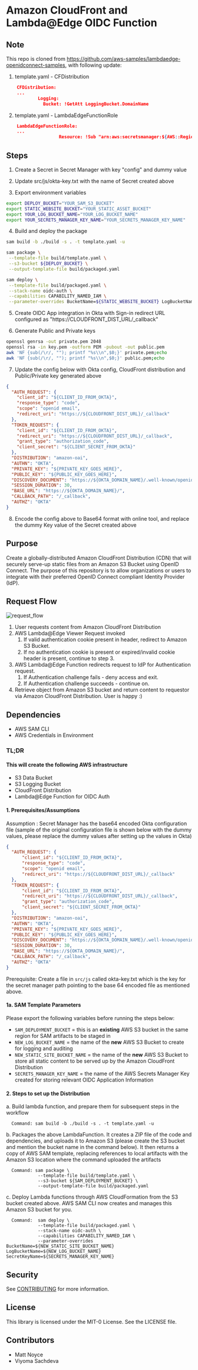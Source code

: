 # Amazon CloudFront and Lambda@Edge OIDC Function

## Note

This repo is cloned from https://github.com/aws-samples/lambdaedge-openidconnect-samples, with following update:
1. template.yaml - CFDistribution
```json
    CFDistribution:
    ...
            Logging:
              Bucket: !GetAtt LoggingBucket.DomainName
```

2. template.yaml - LambdaEdgeFunctionRole
```json
    LambdaEdgeFunctionRole:
    ...
                    Resource: !Sub "arn:aws:secretsmanager:${AWS::Region}:${AWS::AccountId}:secret:${SecretKeyName}*"
```

## Steps

1. Create a Secret in Secret Manager with key "config" and dummy value

2. Update src/js/okta-key.txt with the name of Secret created above

3. Export environment variables
```bash
export DEPLOY_BUCKET="YOUR_SAM_S3_BUCKET"
export STATIC_WEBSITE_BUCKET="YOUR_STATIC_ASSET_BUCKET"
export YOUR_LOG_BUCKET_NAME="YOUR_LOG_BUCKET_NAME"
export YOUR_SECRETS_MANAGER_KEY_NAME="YOUR_SECRETS_MANAGER_KEY_NAME"
```

4. Build and deploy the package

```bash
sam build -b ./build -s . -t template.yaml -u

sam package \
 --template-file build/template.yaml \
 --s3-bucket ${DEPLOY_BUCKET} \
 --output-template-file build/packaged.yaml

sam deploy \
 --template-file build/packaged.yaml \
 --stack-name oidc-auth \
 --capabilities CAPABILITY_NAMED_IAM \
 --parameter-overrides BucketName=${STATIC_WEBSITE_BUCKET} LogBucketName=${YOUR_LOG_BUCKET_NAME} SecretKeyName    {YOUR_SECRETS_MANAGER_KEY_NAME}
```

5. Create OIDC App integration in Okta with Sign-in redirect URL configured as "https://CLOUDFRONT_DIST_URL/_callback"


6. Generate Public and Private keys
```bash
openssl genrsa -out private.pem 2048
openssl rsa -in key.pem -outform PEM -pubout -out public.pem
awk 'NF {sub(/\r/, ""); printf "%s\\n",$0;}' private.pem;echo
awk 'NF {sub(/\r/, ""); printf "%s\\n",$0;}' public.pem;echo
```

7. Update the config below with Okta config, CloudFront distribution and Public/Private key generated above

```json
{
  "AUTH_REQUEST": {
  	"client_id": "${CLIENT_ID_FROM_OKTA}",
  	"response_type": "code",
  	"scope": "openid email",
  	"redirect_uri": "https://${CLOUDFRONT_DIST_URL}/_callback"
  },
  "TOKEN_REQUEST": {
  	"client_id": "${CLIENT_ID_FROM_OKTA}",
  	"redirect_uri": "https://${CLOUDFRONT_DIST_URL}/_callback",
  	"grant_type": "authorization_code",
  	"client_secret": "${CLIENT_SECRET_FROM_OKTA}"
  },
  "DISTRIBUTION": "amazon-oai",
  "AUTHN": "OKTA",
  "PRIVATE_KEY": "${PRIVATE_KEY_GOES_HERE}",
  "PUBLIC_KEY": "${PUBLIC_KEY_GOES_HERE}",
  "DISCOVERY_DOCUMENT": "https://${OKTA_DOMAIN_NAME}/.well-known/openid-configuration",
  "SESSION_DURATION": 30,
  "BASE_URL": "https://${OKTA_DOMAIN_NAME}/",
  "CALLBACK_PATH": "/_callback",
  "AUTHZ": "OKTA"
}
  ```

8. Encode the config above to Base64 format with online tool, and replace the dummy Key value of the Secret created above


## Purpose

Create a globally-distributed Amazon CloudFront Distribution (CDN) that will securely serve-up static files from an Amazon S3 Bucket using OpenID Connect. The purpose of this repository is to allow organizations or users to integrate with their preferred OpenID Connect compliant Identity Provider (IdP). 

## Request Flow

![request_flow](images/request_flow.png)

1. User requests content from Amazon CloudFront Distribution
2. AWS Lambda@Edge Viewer Request invoked
	1. If valid authentication cookie present in header, redirect to Amazon S3 Bucket.
	2. If no authentication cookie is present or expired/invalid cookie header is present, continue to step 3.
3. AWS Lambda@Edge Function redirects request to IdP for Authentication request.
	1. If Authentication challenge fails - deny access and exit.
	2. If Authentication challenge succeeds - continue on.
4. Retrieve object from Amazon S3 bucket and return content to requestor via Amazon CloudFront Distribution. User is happy :)


## Dependencies

- AWS SAM CLI
- AWS Credentials in Environment

### TL;DR

#### This will create the following AWS infrastructure

- S3 Data Bucket
- S3 Logging Bucket
- CloudFront Distribution
- Lambda@Edge Function for OIDC Auth


#### 1. Prerequisites/Assumptions

  Assumption : Secret Manager has the base64 encoded Okta configuration file (sample of the original configuration file is shown below with the dummy values, please replace the dummy values after setting up the values in Okta)

  ```json
{
	"AUTH_REQUEST": {
		"client_id": "${CLIENT_ID_FROM_OKTA}",
		"response_type": "code",
		"scope": "openid email",
		"redirect_uri": "https://${CLOUDFRONT_DIST_URL}/_callback"
	},
	"TOKEN_REQUEST": {
		"client_id": "${CLIENT_ID_FROM_OKTA}",
		"redirect_uri": "https://${CLOUDFRONT_DIST_URL}/_callback",
		"grant_type": "authorization_code",
		"client_secret": "${CLIENT_SECRET_FROM_OKTA}"
	},
	"DISTRIBUTION": "amazon-oai",
	"AUTHN": "OKTA",
	"PRIVATE_KEY": "${PRIVATE_KEY_GOES_HERE}",
	"PUBLIC_KEY": "${PUBLIC_KEY_GOES_HERE}",
	"DISCOVERY_DOCUMENT": "https://${OKTA_DOMAIN_NAME}/.well-known/openid-configuration",
	"SESSION_DURATION": 30,
	"BASE_URL": "https://${OKTA_DOMAIN_NAME}/",
	"CALLBACK_PATH": "/_callback",
	"AUTHZ": "OKTA"
}
```

  Prerequisite: Create a file in `src/js` called okta-key.txt which is the key for the secret manager path pointing to the base 64 encoded file as mentioned above.

#### 1a. SAM Template Parameters

Please export the following variables before running the steps below:
- `SAM_DEPLOYMENT_BUCKET` = this is an **existing** AWS S3 bucket in the same region for SAM artifacts to be staged in
- `NEW_LOG_BUCKET_NAME` = the name of the **new** AWS S3 Bucket to create for logging and auditing
- `NEW_STATIC_SITE_BUCKET_NAME` = the name of the **new** AWS S3 Bucket to store all static content to be served up by the Amazon CloudFront Distribution
- `SECRETS_MANAGER_KEY_NAME` = the name of the AWS Secrets Manager Key created for storing relevant OIDC Application Information


#### 2. Steps to set up the Distribution

  a. Build lambda function, and prepare them for subsequent steps in the workflow
  
      Command: sam build -b ./build -s . -t template.yaml -u

  b. Packages the above LambdaFunction. It creates a ZIP file of the code and dependencies, and uploads it to Amazon S3 (please create the S3 bucket and mention the bucket name in the command below). It then returns a copy of AWS SAM template, replacing references to local artifacts with the Amazon S3 location where the command uploaded the artifacts

      Command: sam package \
                --template-file build/template.yaml \
                --s3-bucket ${SAM_DEPLOYMENT_BUCKET} \
                --output-template-file build/packaged.yaml

  c. Deploy Lambda functions through AWS CloudFormation from the S3 bucket created above. AWS SAM CLI now creates and manages this Amazon S3 bucket for you.

      Command:  sam deploy \
                --template-file build/packaged.yaml \
                --stack-name oidc-auth \
                --capabilities CAPABILITY_NAMED_IAM \
				--parameter-overrides BucketName=${NEW_STATIC_SITE_BUCKET_NAME} LogBucketName=${NEW_LOG_BUCKET_NAME} SecretKeyName=${SECRETS_MANAGER_KEY_NAME}

## Security

See [CONTRIBUTING](CONTRIBUTING.md#security-issue-notifications) for more information.

## License

This library is licensed under the MIT-0 License. See the LICENSE file.

## Contributors

- Matt Noyce
- Viyoma Sachdeva


